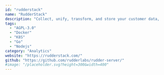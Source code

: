 ```yaml
---
id: "rudderstack"
name: "RudderStack"
description: "Collect, unify, transform, and store your customer data, and route it to a wide range of common, popular marketing, sales, and product tools (alternative to Segment)."
tags:
  - "AGPL-3.0"
  - "Docker"
  - "K8S"
  - "Go"
  - "Nodejs"
category: "Analytics"
website: "https://rudderstack.com/"
github: "https://github.com/rudderlabs/rudder-server/"
#image: "/placeholder.svg?height=300&width=400"
---
```


